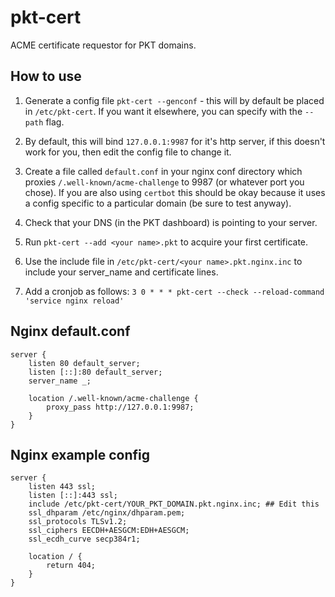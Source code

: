# pkt-cert
ACME certificate requestor for PKT domains.

## How to use
1. Generate a config file `pkt-cert --genconf` - this will by default be placed in `/etc/pkt-cert`.
If you want it elsewhere, you can specify with the `--path` flag.

2. By default, this will bind `127.0.0.1:9987` for it's http server, if this doesn't work for you,
then edit the config file to change it.

3. Create a file called `default.conf` in your nginx conf directory which proxies
`/.well-known/acme-challenge` to 9987 (or whatever port you chose). If you are also using `certbot`
this should be okay because it uses a config specific to a particular domain (be sure to test anyway).

4. Check that your DNS (in the PKT dashboard) is pointing to your server.

5. Run `pkt-cert --add <your name>.pkt` to acquire your first certificate.

6. Use the include file in `/etc/pkt-cert/<your name>.pkt.nginx.inc` to include your server_name and
certificate lines.

7. Add a cronjob as follows: `3 0 * * * pkt-cert --check --reload-command 'service nginx reload'`


## Nginx default.conf

```nginx
server {
    listen 80 default_server;
    listen [::]:80 default_server;
    server_name _;
 
    location /.well-known/acme-challenge {
        proxy_pass http://127.0.0.1:9987;
    }
}
```

## Nginx example config

```nginx
server {
    listen 443 ssl;
    listen [::]:443 ssl;
    include /etc/pkt-cert/YOUR_PKT_DOMAIN.pkt.nginx.inc; ## Edit this
    ssl_dhparam /etc/nginx/dhparam.pem;
    ssl_protocols TLSv1.2;
    ssl_ciphers EECDH+AESGCM:EDH+AESGCM;
    ssl_ecdh_curve secp384r1;
    
    location / {
        return 404;
    }
}
```